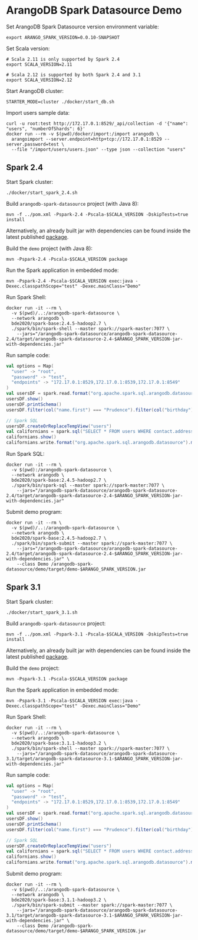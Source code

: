 # ArangoDB Spark Datasource Demo

Set ArangoDB Spark Datasource version environment variable:

```shell
export ARANGO_SPARK_VERSION=0.0.10-SNAPSHOT
```

Set Scala version:

```shell
# Scala 2.11 is only supported by Spark 2.4
export SCALA_VERSION=2.11

# Scala 2.12 is supported by both Spark 2.4 and 3.1
export SCALA_VERSION=2.12
```

Start ArangoDB cluster:

```shell
STARTER_MODE=cluster ./docker/start_db.sh
```

Import users sample data:

```shell
curl -u root:test http://172.17.0.1:8529/_api/collection -d '{"name": "users", "numberOfShards": 6}'
docker run --rm -v $(pwd)/docker/import:/import arangodb \
  arangoimport --server.endpoint=http+tcp://172.17.0.1:8529 --server.password=test \
  --file "/import/users/users.json" --type json --collection "users"
```

## Spark 2.4

Start Spark cluster:

```shell
./docker/start_spark_2.4.sh 
```

Build `arangodb-spark-datasource` project (with Java 8):
```shell
mvn -f ../pom.xml -Pspark-2.4 -Pscala-$SCALA_VERSION -DskipTests=true install
```

Alternatively, an already built jar with dependencies can be found inside the latest published 
[package](https://github.com/orgs/arangodb/packages?tab=packages&q=com.arangodb.arangodb-spark-datasource-2.4).


Build the `demo` project (with Java 8):
```shell
mvn -Pspark-2.4 -Pscala-$SCALA_VERSION package
```

Run the Spark application in embedded mode:
```shell
mvn -Pspark-2.4 -Pscala-$SCALA_VERSION exec:java -Dexec.classpathScope="test" -Dexec.mainClass="Demo"
```

Run Spark Shell:

```shell
docker run -it --rm \
  -v $(pwd)/..:/arangodb-spark-datasource \
  --network arangodb \
  bde2020/spark-base:2.4.5-hadoop2.7 \
  ./spark/bin/spark-shell --master spark://spark-master:7077 \
    --jars="/arangodb-spark-datasource/arangodb-spark-datasource-2.4/target/arangodb-spark-datasource-2.4-$ARANGO_SPARK_VERSION-jar-with-dependencies.jar"
```

Run sample code:

```scala
val options = Map(
  "user" -> "root",
  "password" -> "test",
  "endpoints" -> "172.17.0.1:8529,172.17.0.1:8539,172.17.0.1:8549"
)
val usersDF = spark.read.format("org.apache.spark.sql.arangodb.datasource").options(options + ("table" -> "users")).load()
usersDF.show()
usersDF.printSchema()
usersDF.filter(col("name.first") === "Prudence").filter(col("birthday") === "1944-06-19").show()

// Spark SQL
usersDF.createOrReplaceTempView("users")
val californians = spark.sql("SELECT * FROM users WHERE contact.address.state = 'CA'")
californians.show()
californians.write.format("org.apache.spark.sql.arangodb.datasource").mode(org.apache.spark.sql.SaveMode.Overwrite).options(options + ("table" -> "californians", "confirm.truncate" -> "true")).save()
```

Run Spark SQL:

```shell
docker run -it --rm \
  -v $(pwd):/arangodb-spark-datasource \
  --network arangodb \
  bde2020/spark-base:2.4.5-hadoop2.7 \
  ./spark/bin/spark-sql --master spark://spark-master:7077 \
    --jars="/arangodb-spark-datasource/arangodb-spark-datasource-2.4/target/arangodb-spark-datasource-2.4-$ARANGO_SPARK_VERSION-jar-with-dependencies.jar"
```

Submit demo program:

```shell
docker run -it --rm \
  -v $(pwd)/..:/arangodb-spark-datasource \
  --network arangodb \
  bde2020/spark-base:2.4.5-hadoop2.7 \
  ./spark/bin/spark-submit --master spark://spark-master:7077 \
    --jars="/arangodb-spark-datasource/arangodb-spark-datasource-2.4/target/arangodb-spark-datasource-2.4-$ARANGO_SPARK_VERSION-jar-with-dependencies.jar" \
    --class Demo /arangodb-spark-datasource/demo/target/demo-$ARANGO_SPARK_VERSION.jar
```

## Spark 3.1

Start Spark cluster:

```shell
./docker/start_spark_3.1.sh 
```

Build `arangodb-spark-datasource` project:

```shell
mvn -f ../pom.xml -Pspark-3.1 -Pscala-$SCALA_VERSION -DskipTests=true install
```

Alternatively, an already built jar with dependencies can be found inside the latest published
[package](https://github.com/orgs/arangodb/packages?tab=packages&q=com.arangodb.arangodb-spark-datasource-3.1).

Build the `demo` project:
```shell
mvn -Pspark-3.1 -Pscala-$SCALA_VERSION package
```

Run the Spark application in embedded mode:
```shell
mvn -Pspark-3.1 -Pscala-$SCALA_VERSION exec:java -Dexec.classpathScope="test" -Dexec.mainClass="Demo"
```

Run Spark Shell:

```shell
docker run -it --rm \
  -v $(pwd)/..:/arangodb-spark-datasource \
  --network arangodb \
  bde2020/spark-base:3.1.1-hadoop3.2 \
  ./spark/bin/spark-shell --master spark://spark-master:7077 \
    --jars="/arangodb-spark-datasource/arangodb-spark-datasource-3.1/target/arangodb-spark-datasource-3.1-$ARANGO_SPARK_VERSION-jar-with-dependencies.jar"
```

Run sample code:

```scala
val options = Map(
  "user" -> "root",
  "password" -> "test",
  "endpoints" -> "172.17.0.1:8529,172.17.0.1:8539,172.17.0.1:8549"
)
val usersDF = spark.read.format("org.apache.spark.sql.arangodb.datasource").options(options + ("table" -> "users")).load()
usersDF.show()
usersDF.printSchema()
usersDF.filter(col("name.first") === "Prudence").filter(col("birthday") === "1944-06-19").show()

// Spark SQL
usersDF.createOrReplaceTempView("users")
val californians = spark.sql("SELECT * FROM users WHERE contact.address.state = 'CA'")
californians.show()
californians.write.format("org.apache.spark.sql.arangodb.datasource").mode(org.apache.spark.sql.SaveMode.Overwrite).options(options + ("table" -> "californians", "confirm.truncate" -> "true")).save()
```

Submit demo program:

```shell
docker run -it --rm \
  -v $(pwd)/..:/arangodb-spark-datasource \
  --network arangodb \
  bde2020/spark-base:3.1.1-hadoop3.2 \
  ./spark/bin/spark-submit --master spark://spark-master:7077 \
    --jars="/arangodb-spark-datasource/arangodb-spark-datasource-3.1/target/arangodb-spark-datasource-3.1-$ARANGO_SPARK_VERSION-jar-with-dependencies.jar" \
    --class Demo /arangodb-spark-datasource/demo/target/demo-$ARANGO_SPARK_VERSION.jar
```
